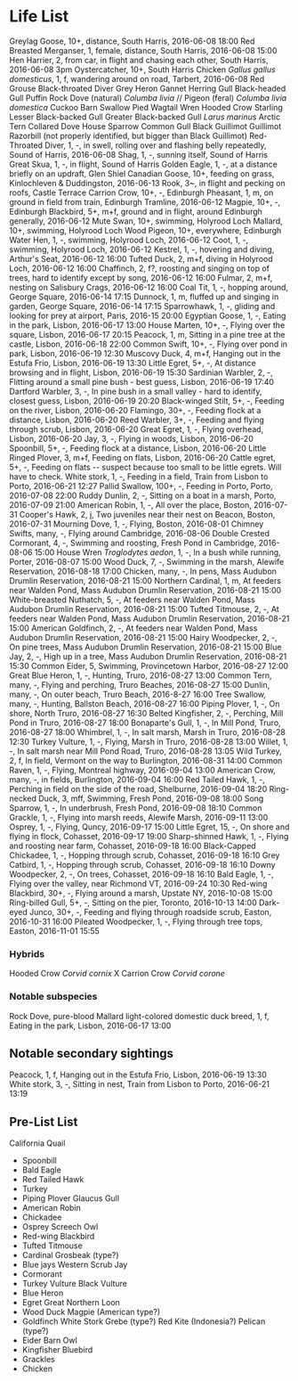 # Life List

Greylag Goose, 10+, distance, South Harris, 2016-06-08 18:00
Red Breasted Merganser, 1, female, distance, South Harris, 2016-06-08 15:00
Hen Harrier, 2, from car, in flight and chasing each other, South Harris, 2016-06-08 3pm
Oystercatcher, 10+, South Harris
Chicken _Gallus gallus domesticus_, 1, f, wandering around on road, Tarbert, 2016-06-08
Red Grouse
Black-throated Diver
Grey Heron
Gannet
Herring Gull
Black-headed Gull
Puffin
Rock Dove (natural) _Columba livia_ // Pigeon (feral) _Columba livia domestica_
Cuckoo
Barn Swallow
Pied Wagtail
Wren
Hooded Crow
Starling
Lesser Black-backed Gull
Greater Black-backed Gull _Larus marinus_
Arctic Tern
Collared Dove
House Sparrow
Common Gull
Black Guillimot
Guillimot
Razorbill (not properly identified, but bigger than Black Guillimot)
Red-Throated Diver, 1, -, in swell, rolling over and flashing belly repeatedly, Sound of Harris, 2016-06-08
Shag, 1, -, sunning itself, Sound of Harris
Great Skua, 1, -, in flight, Sound of Harris
Golden Eagle, 1, -, at a distance briefly on an updraft, Glen Shiel
Canadian Goose, 10+, feeding on grass, Kinlochleven & Duddingston, 2016-06-13
Rook, 3~, in flight and pecking on roofs, Castle Terrace
Carrion Crow, 10+, -, Edinburgh
Pheasant, 1, m, on ground in field from train, Edinburgh Tramline, 2016-06-12
Magpie, 10+, -, Edinburgh
Blackbird, 5+, m+f, ground and in flight, around Edinburgh generally, 2016-06-12
Mute Swan, 10+, swimming, Holyrood Loch
Mallard, 10+, swimming, Holyrood Loch
Wood Pigeon, 10+, everywhere, Edinburgh
Water Hen, 1, -, swimming, Holyrood Loch, 2016-06-12
Coot, 1, -, swimming, Holyrood Loch, 2016-06-12
Kestrel, 1, -, hovering and diving, Arthur's Seat, 2016-06-12 16:00
Tufted Duck, 2, m+f, diving in Holyrood Loch, 2016-06-12 16:00
Chaffinch, 2, f?, roosting and singing on top of trees, hard to identify except by song, 2016-06-12 16:00
Fulmar, 2, m+f, nesting on Salisbury Crags, 2016-06-12 16:00
Coal Tit, 1, -, hopping around, George Square, 2016-06-14 17:15
Dunnock, 1, m, fluffed up and singing in garden, George Square, 2016-06-14 17:15
Sparrowhawk, 1, -, gliding and looking for prey at airport, Paris, 2016-15 20:00
Egyptian Goose, 1, -, Eating in the park, Lisbon, 2016-06-17 13:00
House Marten, 10+, -, Flying over the square, Lisbon, 2016-06-17 20:15
Peacock, 1, m, Sitting in a pine tree at the castle, Lisbon, 2016-06-18 22:00
Common Swift, 10+, -, Flying over pond in park, Lisbon, 2016-06-19 12:30
Muscovy Duck, 4, m+f, Hanging out in the Estufa Frio, Lisbon, 2016-06-19 13:30
Little Egret, 5+, -, At distance browsing and in flight, Lisbon, 2016-06-19 15:30
Sardinian Warbler, 2, -, Flitting around a small pine bush - best guess, Lisbon, 2016-06-19 17:40
Dartford Warbler, 3, -, In pine bush in a small valley - hard to identify, closest guess, Lisbon, 2016-06-19 20:20
Black-winged Stilt, 5+, -, Feeding on the river, Lisbon, 2016-06-20
Flamingo, 30+, -, Feeding flock at a distance, Lisbon, 2016-06-20
Reed Warbler, 3+, -, Feeding and flying through scrub, Lisbon, 2016-06-20
Great Egret, 1, -, Flying overhead, Lisbon, 2016-06-20
Jay, 3, -, Flying in woods, Lisbon, 2016-06-20
Spoonbill, 5+, -, Feeding flock at a distance, Lisbon, 2016-06-20
Little Ringed Plover, 3, m+f, Feeding on flats, Lisbon, 2016-06-20
Cattle egret, 5+, -, Feeding on flats -- suspect because too small to be little egrets. Will have to check.
White stork, 1, -, Feeding in a field, Train from Lisbon to Porto, 2016-06-21 12:27
Pallid Swallow, 100+, -, Feeding in Porto, Porto, 2016-07-08 22:00
Ruddy Dunlin, 2, -, Sitting on a boat in a marsh, Porto, 2016-07-09 21:00
American Robin, 1, -, All over the place, Boston, 2016-07-31
Cooper's Hawk, 2, j, Two juveniles near their nest on Beacon, Boston, 2016-07-31
Mourning Dove, 1, -, Flying, Boston, 2016-08-01
Chimney Swifts, many, -, Flying around Cambridge, 2016-08-06
Double Crested Cormorant, 4, -, Swimming and roosting, Fresh Pond in Cambridge, 2016-08-06 15:00
House Wren _Troglodytes aedon_, 1, -, In a bush while running, Porter, 2016-08-07 15:00
Wood Duck, 7, -, Swimming in the marsh, Alewife Reservation, 2016-08-18 17:00
Chicken, many, -, In pens, Mass Audubon Drumlin Reservation, 2016-08-21 15:00
Northern Cardinal, 1, m, At feeders near Walden Pond, Mass Audubon Drumlin Reservation, 2016-08-21 15:00
White-breasted Nuthatch, 5, -, At feeders near Walden Pond, Mass Audubon Drumlin Reservation, 2016-08-21 15:00
Tufted Titmouse, 2, -, At feeders near Walden Pond, Mass Audubon Drumlin Reservation, 2016-08-21 15:00
American Goldfinch, 2, -, At feeders near Walden Pond, Mass Audubon Drumlin Reservation, 2016-08-21 15:00
Hairy Woodpecker, 2, -, On pine trees, Mass Audubon Drumlin Reservation, 2016-08-21 15:00
Blue Jay, 2, -, High up in a tree, Mass Audubon Drumlin Reservation, 2016-08-21 15:30
Common Eider, 5, Swimming, Provincetown Harbor, 2016-08-27 12:00
Great Blue Heron, 1, -, Hunting, Truro, 2016-08-27 13:00
Common Tern, many, -, Flying and perching, Truro Beaches, 2016-08-27 15:00
Dunlin, many, -, On outer beach, Truro Beach, 2016-8-27 16:00
Tree Swallow, many, -, Hunting, Ballston Beach, 2016-08-27 16:00
Piping Plover, 1, -, On shore, North Truro, 2016-08-27 16:30
Belted Kingfisher, 2, -, Perching, Mill Pond in Truro, 2016-08-27 18:00
Bonaparte's Gull, 1, -, In Mill Pond, Truro, 2016-08-27 18:00
Whimbrel, 1, -, In salt marsh, Marsh in Truro, 2016-08-28 12:30
Turkey Vulture, 1, -, Flying, Marsh in Truro, 2016-08-28 13:00
Willet, 1, -, In salt marsh near Mill Pond Road, Truro, 2016-08-28 13:05
Wild Turkey, 2, f, In field, Vermont on the way to Burlington, 2016-08-31 14:00
Common Raven, 1, -, Flying, Montreal highway, 2016-09-04 13:00
American Crow, many, -, in fields, Burlington, 2016-09-04 16:00
Red Tailed Hawk, 1, -, Perching in field on the side of the road, Shelburne, 2016-09-04 18:20
Ring-necked Duck, 3, mff, Swimming, Fresh Pond, 2016-09-08 18:00
Song Sparrow, 1, -, In underbrush, Fresh Pond, 2016-09-08 18:10
Common Grackle, 1, -, Flying into marsh reeds, Alewife Marsh, 2016-09-11 13:00
Osprey, 1, -, Flying, Quncy, 2016-09-17 15:00
Little Egret, 15, -, On shore and flying in flock, Cohasset, 2016-09-17 19:00
Sharp-shinned Hawk, 1, -, Flying and roosting near farm, Cohasset, 2016-09-18 16:00
Black-Capped Chickadee, 1, -, Hopping through scrub, Cohasset, 2016-09-18 16:10
Grey Catbird, 1, -, Hopping through scrub, Cohasset, 2016-09-18 16:10
Downy Woodpecker, 2, -, On trees, Cohasset, 2016-09-18 16:10
Bald Eagle, 1, -, Flying over the valley, near Richmond VT, 2016-09-24 10:30
Red-wing Blackbird, 30+, -, Flying around a marsh, Upstate NY, 2016-10-08 15:00
Ring-billed Gull, 5+, -, Sitting on the pier, Toronto, 2016-10-13 14:00
Dark-eyed Junco, 30+, -, Feeding and flying through roadside scrub, Easton, 2016-10-31 16:00
Pileated Woodpecker, 1, -, Flying through tree tops, Easton, 2016-11-01 15:55

### Hybrids
Hooded Crow _Corvid cornix_ X Carrion Crow _Corvid corone_

### Notable subspecies
Rock Dove, pure-blood
Mallard light-colored domestic duck breed, 1, f, Eating in the park, Lisbon, 2016-06-17 13:00

## Notable secondary sightings
Peacock, 1, f, Hanging out in the Estufa Frio, Lisbon, 2016-06-19 13:30
White stork, 3, -, Sitting in nest, Train from Lisbon to Porto, 2016-06-21 13:19

## Pre-List List

California Quail
- Spoonbill
- Bald Eagle
- Red Tailed Hawk
- Turkey
- Piping Plover
Glaucus Gull
- American Robin
- Chickadee
- Osprey
Screech Owl
- Red-wing Blackbird
- Tufted Titmouse
- Cardinal
Grosbeak (type?)
- Blue jays
Western Scrub Jay
- Cormorant
- Turkey Vulture
Black Vulture
- Blue Heron
- Egret
Great Northern Loon
- Wood Duck
Magpie (American type?)
- Goldfinch
White Stork
Grebe (type?)
Red Kite (Indonesia?)
Pelican (type?)
- Eider
Barn Owl
- Kingfisher
Bluebird
- Grackles
- Chicken

